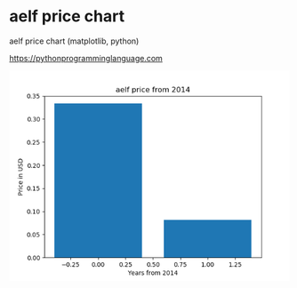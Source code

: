 # aelf price chart 

aelf price chart (matplotlib, python)

https://pythonprogramminglanguage.com

<img src='chart.png'>
